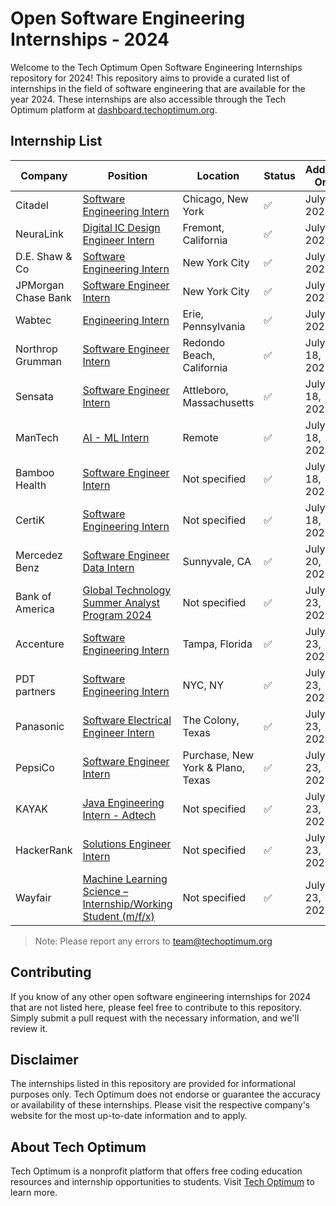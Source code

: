 # Open Software Engineering Internships - 2024

Welcome to the Tech Optimum Open Software Engineering Internships repository for 2024! This repository aims to provide a curated list of internships in the field of software engineering that are available for the year 2024. These internships are also accessible through the Tech Optimum platform at [dashboard.techoptimum.org](https://dashboard.techoptimum.org).

## Internship List

| Company | Position | Location | Status | Added On |
|---------|----------|----------|--------|----------|
| Citadel | [Software Engineering Intern](https://www.citadel.com/careers/details/software-engineer-intern-us/) | Chicago, New York | ✅ | July 7, 2023 |
| NeuraLink | [Digital IC Design Engineer Intern]() | Fremont, California  | ✅ | July 7, 2023 |
| D.E. Shaw & Co | [Software Engineering Intern](https://www.indeed.com/q-summer-2024-software-engineering-internship-jobs.html?vjk=db77c4c0da6faa74) | New York City | ✅ | July 7, 2023 |
| JPMorgan Chase Bank | [Software Engineer Intern](https://www.indeed.com/q-summer-2024-software-engineering-internship-jobs.html?vjk=164a401675778737) | New York City | ✅ | July 7, 2023 |
| Wabtec | [Engineering Intern](https://www.indeed.com/jobs?q=summer+2024+software+engineering+internship&start=10&pp=gQAPAAAAAAAAAAAAAAACCVSYfgAPAQAyM7WDdwa30M5jlORoAAA&vjk=4cdc301c7f1cdf1b) | Erie, Pennsylvania | ✅ | July 7, 2023 |
| Northrop Grumman | [Software Engineer Intern](https://www.northropgrumman.com/jobs/administrative-services/intern/united-states-of-america/california/redondo-beach/r10119483/2024-software-engineer-intern-redondo-beach-ca/?utm_source=indeed-organic&utm_medium=jobboard&utm_audience=null&utm_content=null&utm_format=null&utm_code=JB-17946&source=JB-17946) | Redondo Beach, California | ✅ | July 18, 2023 |
| Sensata | [Software Engineer Intern](https://sensata.wd1.myworkdayjobs.com/en-US/Sensata-Careers/job/Attleboro-Massachusetts/Software-Engineer-Intern--Summer-2024_IRC90446) | Attleboro, Massachusetts | ✅ | July 18, 2023 |
| ManTech | [AI - ML Intern](https://mantech.wd1.myworkdayjobs.com/External/job/USA-Remote-Work/AI---ML-Intern_R37149-1?source=LinkedIn) | Remote | ✅ | July 18, 2023 |
| Bamboo Health | [Software Engineer Intern](https://bamboo-health.rippling-ats.com/job/630181/software-engineer-intern) | Not specified | ✅ | July 18, 2023 |
| CertiK | [Software Engineering Intern](https://jobs.lever.co/certik/095fdcff-99e8-408d-bb8a-e638e44d0b40) | Not specified | ✅ | July 18, 2023 |
| Mercedez Benz | [Software Engineer Data Intern](https://www.linkedin.com/jobs/view/software-engineering-intern-data-at-mercedes-benz-research-development-north-america-inc-3662252669/?utm_campaign=google_jobs_apply&utm_source=google_jobs_apply&utm_medium=organic) | Sunnyvale, CA | ✅ | July 20, 2023 |
| Bank of America | [Global Technology Summer Analyst Program 2024](https://bankcampuscareers.tal.net/vx/lang-en-GB/mobile-0/brand-4/xf-91c0e92d74a1/candidate/so/pm/1/pl/1/opp/10165-Global-Technology-Summer-Analyst-Program-2024/en-GB) | Not specified | ✅ | July 23, 2023 |
| Accenture | [Software Engineering Intern](https://www.accenture.com/us-en/careers/jobdetails?id=R00155153_en) | Tampa, Florida | ✅ | July 23, 2023 |
| PDT partners | [Software Engineering Intern](https://boards.greenhouse.io/pdtpartners/jobs/4423823) | NYC, NY | ✅ | July 23, 2023 |
| Panasonic | [Software Electrical Engineer Intern](https://careers.na.panasonic.com/careers/software-electrical-engineer-intern) | The Colony, Texas | ✅ | July 23, 2023 |
| PepsiCo | [Software Engineer Intern](https://www.pepsicojobs.com/internshipsprograms/jobs/241240?lang=en-us&previousLocale=en-US) | Purchase, New York & Plano, Texas | ✅ | July 23, 2023 |
| KAYAK | [Java Engineering Intern - Adtech](https://www.kayak.com/careers/details/1002531) | Not specified | ✅ | July 23, 2023 |
| HackerRank | [Solutions Engineer Intern](https://boards.greenhouse.io/hackerrank/jobs/3460895) | Not specified | ✅ | July 23, 2023 |
| Wayfair | [Machine Learning Science – Internship/Working Student (m/f/x)](https://www.wayfaircareers.com/jobs/oWMwdfw5?lang=en-us) | Not specified | ✅ | July 23, 2023 |


> Note: Please report any errors to team@techoptimum.org

## Contributing

If you know of any other open software engineering internships for 2024 that are not listed here, please feel free to contribute to this repository. Simply submit a pull request with the necessary information, and we'll review it.

## Disclaimer

The internships listed in this repository are provided for informational purposes only. Tech Optimum does not endorse or guarantee the accuracy or availability of these internships. Please visit the respective company's website for the most up-to-date information and to apply.

## About Tech Optimum

Tech Optimum is a nonprofit platform that offers free coding education resources and internship opportunities to students. Visit [Tech Optimum](https://www.techoptimum.org) to learn more.

